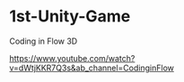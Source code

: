 # 1st-Unity-Game
Coding in Flow 3D


https://www.youtube.com/watch?v=dWtjKKR7Q3s&ab_channel=CodinginFlow
